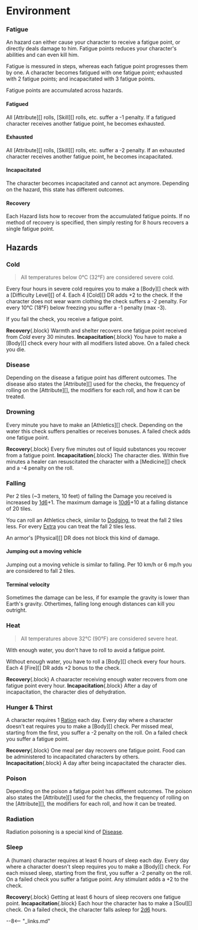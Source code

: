 # Environment

### Fatigue

An hazard can either cause your character to receive a fatigue point, or
directly deals damage to him. Fatigue points reduces your character's abilities
and can even kill him.

Fatigue is messured in steps, whereas each fatigue point progresses them by one.
A character becomes fatigued with one fatigue point; exhausted with 2 fatigue
points; and incapacitated with 3 fatigue points.

Fatigue points are accumulated across hazards.

#### Fatigued

All [Attribute][] rolls, [Skill][] rolls, etc. suffer a -1 penalty. If a
fatigued character receives another fatigue point, he becomes exhausted.

#### Exhausted

All [Attribute][] rolls, [Skill][] rolls, etc. suffer a -2 penalty. If an
exhausted character receives another fatigue point, he becomes incapacitated.

#### Incapacitated

The character becomes incapacitated and cannot act anymore. Depending on the
hazard, this state has different outcomes.

#### Recovery

Each Hazard lists how to recover from the accumulated fatigue points. If no
method of recovery is specified, then simply resting for 8 hours recovers a
single fatigue point.

## Hazards

### Cold

> All temperatures below 0°C (32°F) are considered severe cold.

Every four hours in severe cold requires you to make a [Body][] check with a
[Difficulty Level][] of 4. Each 4 [Cold][] DR adds +2 to the check. If the
character does not wear warm clothing the check suffers a -2 penalty. For every
10°C (18°F) below freezing you suffer a -1 penalty (max -3).

If you fail the check, you receive a fatigue point.

**Recovery**{.block} Warmth and shelter recovers one fatigue point received from
*Cold* every 30 minutes.
**Incapacitation**{.block} You have to make a [Body][] check every hour with all
modifiers listed above. On a failed check you die.

### Disease

Depending on the disease a fatigue point has different outcomes. The disease
also states the [Attribute][] used for the checks, the frequency of rolling on
the [Attribute][], the modifiers for each roll, and how it can be treated.

### Drowning

Every minute you have to make an [Athletics][] check. Depending on the water
this check suffers penalties or receives bonuses. A failed check adds one
fatigue point.

**Recovery**{.block} Every five minutes out of liquid substances you recover
from a fatigue point.
**Incapacitation**{.block} The character dies. Within five minutes a healer can
resuscitated the character with a [Medicine][] check and a -4 penalty on the
roll.

### Falling

Per 2 tiles (~3 meters, 10 feet) of falling the Damage you received is increased
by [1d6](#d6)+1. The maximum damage is [10d6](#d6)+10 at a falling distance
of 20 tiles.

You can roll an Athletics check, similar to [Dodging](/crisis#dodging), to treat
the fall 2 tiles less. For every [Extra](/character/skills#extras) you can treat
the fall 2 tiles less.

An armor's [Physical][] DR does not block this kind of damage.

#### Jumping out a moving vehicle

Jumping out a moving vehicle is similar to falling. Per 10 km/h or 6 mp/h you
are considered to fall 2 tiles.

#### Terminal velocity

Sometimes the damage can be less, if for example the gravity is lower than
Earth's gravity. Othertimes, falling long enough distances can kill you
outright.

### Heat

> All temperatures above 32°C (90°F) are considered severe heat.

With enough water, you don't have to roll to avoid a fatigue point.

Without enough water, you have to roll a [Body][] check every four hours. Each
4 [Fire][] DR adds +2 bonus to the check.

**Recovery**{.block} A chaaracter receiving enough water recovers from one
fatigue point every hour.
**Incapacitation**{.block} After a day of incapacitation, the character dies of
dehydration.

### Hunger & Thirst

A character requires 1 [Ration](/equipment/util-misc/#ration) each day. Every
day where a character doesn't eat requires you to make a [Body][] check. Per
missed meal, starting from the first, you suffer a -2 penalty on the roll. On a
failed check you suffer a fatigue point.

**Recovery**{.block} One meal per day recovers one fatigue point. Food can be
administered to incapacitated characters by others.
**Incapacitation**{.block} A day after being incapacitated the character dies.

### Poison

Depending on the poison a fatigue point has different outcomes. The poison
also states the [Attribute][] used for the checks, the frequency of rolling on
the [Attribute][], the modifiers for each roll, and how it can be treated.

### Radiation

Radiation poisoning is a special kind of [Disease](#disease).

### Sleep

A (human) character requires at least 6 hours of sleep each day. Every day where
a character doesn't sleep requires you to make a [Body][] check. For each missed
sleep, starting from the first, you suffer a -2 penalty on the roll. On a failed
check you suffer a fatigue point. Any stimulant adds a +2 to the check.

**Recovery**{.block} Getting at least 6 hours of sleep recovers one fatigue
point.
**Incapacitation**{.block} Each hour the character has to make a [Soul][] check.
On a failed check, the character falls asleep for [2d6](#d6) hours.

--8<-- "_links.md"
